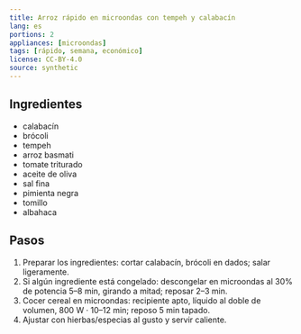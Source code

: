```yaml
---
title: Arroz rápido en microondas con tempeh y calabacín
lang: es
portions: 2
appliances: [microondas]
tags: [rápido, semana, económico]
license: CC-BY-4.0
source: synthetic
---
```

## Ingredientes
- calabacín
- brócoli
- tempeh
- arroz basmati
- tomate triturado
- aceite de oliva
- sal fina
- pimienta negra
- tomillo
- albahaca

## Pasos
1. Preparar los ingredientes: cortar calabacín, brócoli en dados; salar ligeramente.
2. Si algún ingrediente está congelado: descongelar en microondas al 30% de potencia 5–8 min, girando a mitad; reposar 2–3 min.
3. Cocer cereal en microondas: recipiente apto, líquido al doble de volumen, 800 W · 10–12 min; reposo 5 min tapado.
4. Ajustar con hierbas/especias al gusto y servir caliente.
